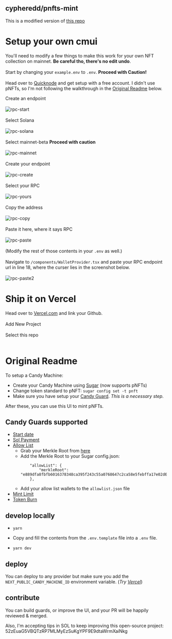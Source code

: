 ## cypheredd/pnfts-mint
This is a modified version of [this repo](https://github.com/cypheredd/pnfts-mint)

# Setup your own cmui

You'll need to modify a few things to make this work for your own NFT collection on mainnet. <b>Be careful tho, there's no edit undo</b>.<br><br>
Start by changing your `example.env` to `.env`. <b>Proceed with Caution!</b><br><br>
Head over to [Quicknode](https://www.quicknode.com/) and get setup with a free account. I didn't use pNFTs, so I'm not following the walkthrough in the [Original Readme](https://github.com/ilovespectra/bombsquad/edit/main/README.md#original-readme) below.

Create an endpoint<br><br>
![rpc-start](https://media.discordapp.net/attachments/1051281685234327613/1120493098221457509/rpc-start.png?width=884&height=330)
<br><br>
Select Solana<br><br>
![rpc-solana](https://media.discordapp.net/attachments/1051281685234327613/1120493098590552145/rpc-solana.png?width=600&height=330)
<br><br>
Select mainnet-beta <b>Proceed with caution</b><br><br>
![rpc-mainnet](https://media.discordapp.net/attachments/1051281685234327613/1120493098909306950/rpc-mainnet.png)
<br><br>
Create your endpoint<br><br>
![rpc-create](https://media.discordapp.net/attachments/1051281685234327613/1120493099160981604/rpc-create.png?width=540&height=330)
<br><br>
Select your RPC<br><br>
![rpc-yours](https://media.discordapp.net/attachments/1051281685234327613/1120495297659936768/rpc-yours.png)
<br><br>
Copy the address<br><br>
![rpc-copy](https://media.discordapp.net/attachments/1051281685234327613/1120495297353756682/rpc-copy.png?width=768&height=330)
<br><br>
Paste it here, where it says RPC<br><br>
![rpc-paste](https://media.discordapp.net/attachments/1051281685234327613/1120496971443097690/image.png?width=932&height=259)
<br><br>
(Modify the rest of those contents in your `.env` as well.)
<br><br>
Navigate to `/components/WalletProvider.tsx` and paste your RPC endpoint url in line 18, where the curser lies in the screenshot below.<br><br>
![rpc-paste2](https://media.discordapp.net/attachments/1051281685234327613/1120498024444071966/rpc-paste2.png?width=932&height=248)

# Ship it on Vercel

Head over to [Vercel.com](https://vercel.com) and link your Github.<br><br>
Add New Project<br><br>
Select this repo<br><br>

# Original Readme

To setup a Candy Machine:

- Create your Candy Machine using [Sugar](https://docs.metaplex.com/programs/candy-machine/how-to-guides/my-first-candy-machine-part1) (now supports pNFTs)
- Change token standard to pNFT: `sugar config set -t pnft`
- Make sure you have setup your [Candy Guard](https://docs.metaplex.com/programs/candy-machine/how-to-guides/my-first-candy-machine-part1#candy-guards---further-configuration). _This is a necessary step._

After these, you can use this UI to mint pNFTs.

## Candy Guards supported

- [Start date](https://docs.metaplex.com/programs/candy-machine/available-guards/start-date)
- [Sol Payment](https://docs.metaplex.com/programs/candy-machine/available-guards/sol-payment)
- [Allow List](https://docs.metaplex.com/programs/candy-machine/available-guards/allow-list)
  - Grab your Merkle Root from [here](https://tools.key-strokes.com/merkle-root)
  - Add the Merkle Root to your Sugar config.json:
    ```
        "allowList": {
            "merkleRoot": "e889dfa8fbfb6016378348ca395f243c55a0768647c2ca58e5febffa17e02d60"
        },
    ```
  - Add your allow list wallets to the `allowlist.json` file
- [Mint Limit](https://docs.metaplex.com/programs/candy-machine/available-guards/mint-limit)
- [Token Burn](https://docs.metaplex.com/programs/candy-machine/available-guards/token-burn)

## develop locally

- `yarn`

- Copy and fill the contents from the `.env.template` file into a `.env` file.

- `yarn dev`

## deploy

You can deploy to any provider but make sure you add the `NEXT_PUBLIC_CANDY_MACHINE_ID` environment variable. (_Try [Vercel](https://vercel.com/new)_)

## contribute

You can build guards, or improve the UI, and your PR will be happily reviewed & merged.

Also, I'm accepting tips in SOL to keep improving this open-source project: 52zEuaG5VBQTzRP7MLMyEzSuKgYPF9E9dtaWrmXaiNkg
